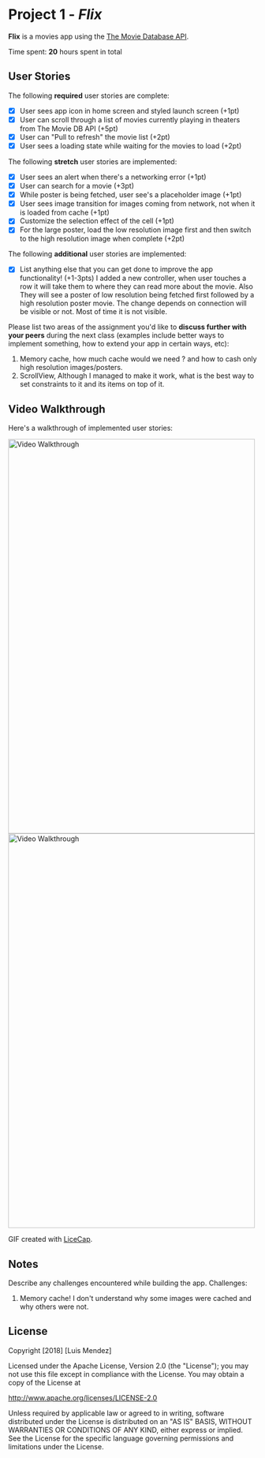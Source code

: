 # Project 1 - *Flix*

**Flix** is a movies app using the [The Movie Database API](http://docs.themoviedb.apiary.io/#).

Time spent: **20** hours spent in total

## User Stories

The following **required** user stories are complete:

- [x] User sees app icon in home screen and styled launch screen (+1pt)
- [x] User can scroll through a list of movies currently playing in theaters from The Movie DB API (+5pt)
- [x] User can "Pull to refresh" the movie list (+2pt)
- [x] User sees a loading state while waiting for the movies to load (+2pt)

The following **stretch** user stories are implemented:

- [x] User sees an alert when there's a networking error (+1pt)
- [x] User can search for a movie (+3pt)
- [x] While poster is being fetched, user see's a placeholder image (+1pt)
- [x] User sees image transition for images coming from network, not when it is loaded from cache (+1pt)
- [x] Customize the selection effect of the cell (+1pt)
- [x] For the large poster, load the low resolution image first and then switch to the high resolution image when complete (+2pt)

The following **additional** user stories are implemented:

- [x] List anything else that you can get done to improve the app functionality! (+1-3pts)
I added a new controller, when user touches a row it will take them to where they can read more about the movie. Also They will see a poster of low resolution being fetched first followed by a high resolution poster movie. The change depends on connection will be visible or not. Most of time it is not visible. 

Please list two areas of the assignment you'd like to **discuss further with your peers** during the next class (examples include better ways to implement something, how to extend your app in certain ways, etc):

1. Memory cache, how much cache would we need ? and how to cash only high resolution images/posters.
2. ScrollView, Although I managed to make it work, what is the best way to set constraints to it and its items on top of it. 

## Video Walkthrough

Here's a walkthrough of implemented user stories:

<div style="display: inline-block;">
<img float="left" width="500" height="800" src='https://user-images.githubusercontent.com/16315708/45395016-fcf5f480-b601-11e8-98e2-611a118bf087.gif' title='Video Walkthrough' width='' alt='Video Walkthrough' />
<img float="right" width="500" height="800" src='https://user-images.githubusercontent.com/16315708/45395336-ab4e6980-b603-11e8-9f2e-1c3cdf10e5cf.gif' title='Video Walkthrough' width='' alt='Video Walkthrough' />
<div/>

GIF created with [LiceCap](http://www.cockos.com/licecap/).

## Notes

Describe any challenges encountered while building the app.
Challenges:
1) Memory cache! I don't understand why some images were cached and why others were not.

## License

Copyright [2018] [Luis Mendez]

Licensed under the Apache License, Version 2.0 (the "License");
you may not use this file except in compliance with the License.
You may obtain a copy of the License at

http://www.apache.org/licenses/LICENSE-2.0

Unless required by applicable law or agreed to in writing, software
distributed under the License is distributed on an "AS IS" BASIS,
WITHOUT WARRANTIES OR CONDITIONS OF ANY KIND, either express or implied.
See the License for the specific language governing permissions and
limitations under the License.
